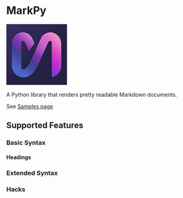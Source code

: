 # MarkPy

![logo](resources/markpy_logo-verysmall.png)

A Python library that renders pretty readable Markdown documents.

See [Samples page](SAMPLES.md)

## Supported Features

### Basic Syntax

#### Headings

### Extended Syntax

### Hacks
